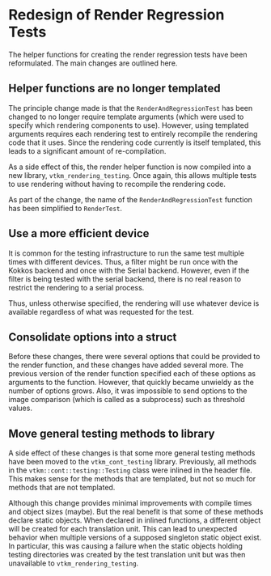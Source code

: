 # Redesign of Render Regression Tests

The helper functions for creating the render regression tests have been
reformulated. The main changes are outlined here.

## Helper functions are no longer templated

The principle change made is that the `RenderAndRegressionTest` has been
changed to no longer require template arguments (which were used to specify
which rendering components to use). However, using templated arguments
requires each rendering test to entirely recompile the rendering code that
it uses. Since the rendering code currently is itself templated, this leads
to a significant amount of re-compilation.

As a side effect of this, the render helper function is now compiled into a
new library, `vtkm_rendering_testing`. Once again, this allows multiple
tests to use rendering without having to recompile the rendering code.

As part of the change, the name of the `RenderAndRegressionTest` function
has been simplified to `RenderTest`.

## Use a more efficient device

It is common for the testing infrastructure to run the same test multiple
times with different devices. Thus, a filter might be run once with the
Kokkos backend and once with the Serial backend. However, even if the
filter is being tested with the serial backend, there is no real reason to
restrict the rendering to a serial process.

Thus, unless otherwise specified, the rendering will use whatever device is
available regardless of what was requested for the test.

## Consolidate options into a struct

Before these changes, there were several options that could be provided to
the render function, and these changes have added several more. The
previous version of the render function specified each of these options as
arguments to the function. However, that quickly became unwieldy as the
number of options grows. Also, it was impossible to send options to the
image comparison (which is called as a subprocess) such as threshold
values.

## Move general testing methods to library

A side effect of these changes is that some more general testing methods
have been moved to the `vtkm_cont_testing` library. Previously, all methods
in the `vtkm::cont::testing::Testing` class were inlined in the header
file. This makes sense for the methods that are templated, but not so much
for methods that are not templated.

Although this change provides minimal improvements with compile times and
object sizes (maybe). But the real benefit is that some of these methods
declare static objects. When declared in inlined functions, a different
object will be created for each translation unit. This can lead to
unexpected behavior when multiple versions of a supposed singleton static
object exist. In particular, this was causing a failure when the static
objects holding testing directories was created by the test translation
unit but was then unavailable to `vtkm_rendering_testing`.
